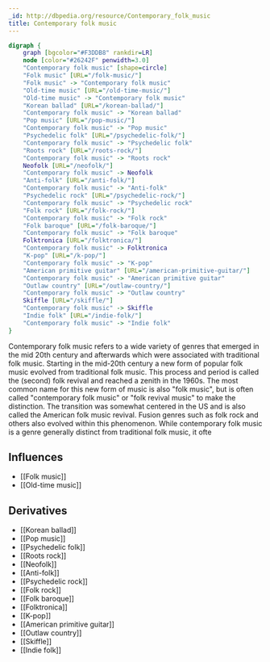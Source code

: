 ```yaml
---
_id: http://dbpedia.org/resource/Contemporary_folk_music
title: Contemporary folk music
---
```


```dot
digraph {
	graph [bgcolor="#F3DDB8" rankdir=LR]
	node [color="#26242F" penwidth=3.0]
	"Contemporary folk music" [shape=circle]
	"Folk music" [URL="/folk-music/"]
	"Folk music" -> "Contemporary folk music"
	"Old-time music" [URL="/old-time-music/"]
	"Old-time music" -> "Contemporary folk music"
	"Korean ballad" [URL="/korean-ballad/"]
	"Contemporary folk music" -> "Korean ballad"
	"Pop music" [URL="/pop-music/"]
	"Contemporary folk music" -> "Pop music"
	"Psychedelic folk" [URL="/psychedelic-folk/"]
	"Contemporary folk music" -> "Psychedelic folk"
	"Roots rock" [URL="/roots-rock/"]
	"Contemporary folk music" -> "Roots rock"
	Neofolk [URL="/neofolk/"]
	"Contemporary folk music" -> Neofolk
	"Anti-folk" [URL="/anti-folk/"]
	"Contemporary folk music" -> "Anti-folk"
	"Psychedelic rock" [URL="/psychedelic-rock/"]
	"Contemporary folk music" -> "Psychedelic rock"
	"Folk rock" [URL="/folk-rock/"]
	"Contemporary folk music" -> "Folk rock"
	"Folk baroque" [URL="/folk-baroque/"]
	"Contemporary folk music" -> "Folk baroque"
	Folktronica [URL="/folktronica/"]
	"Contemporary folk music" -> Folktronica
	"K-pop" [URL="/k-pop/"]
	"Contemporary folk music" -> "K-pop"
	"American primitive guitar" [URL="/american-primitive-guitar/"]
	"Contemporary folk music" -> "American primitive guitar"
	"Outlaw country" [URL="/outlaw-country/"]
	"Contemporary folk music" -> "Outlaw country"
	Skiffle [URL="/skiffle/"]
	"Contemporary folk music" -> Skiffle
	"Indie folk" [URL="/indie-folk/"]
	"Contemporary folk music" -> "Indie folk"
}
```

Contemporary folk music refers to a wide variety of genres that emerged in the mid 20th century and afterwards which were associated with traditional folk music. Starting in the mid-20th century a new form of popular folk music evolved from traditional folk music. This process and period is called the (second) folk revival and reached a zenith in the 1960s. The most common name for this new form of music is also "folk music", but is often called "contemporary folk music" or "folk revival music" to make the distinction. The transition was somewhat centered in the US and is also called the American folk music revival. Fusion genres such as folk rock and others also evolved within this phenomenon. While contemporary folk music is a genre generally distinct from traditional folk music, it ofte

## Influences
- [[Folk music]]
- [[Old-time music]]

## Derivatives
- [[Korean ballad]]
- [[Pop music]]
- [[Psychedelic folk]]
- [[Roots rock]]
- [[Neofolk]]
- [[Anti-folk]]
- [[Psychedelic rock]]
- [[Folk rock]]
- [[Folk baroque]]
- [[Folktronica]]
- [[K-pop]]
- [[American primitive guitar]]
- [[Outlaw country]]
- [[Skiffle]]
- [[Indie folk]]
